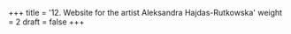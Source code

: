 +++
title = '12. Website for the artist Aleksandra Hajdas-Rutkowska'
weight = 2
draft = false
+++





